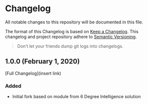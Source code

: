 # Changelog

All notable changes to this repository will be documented in this file.

The format of this Changelog is based on [Keep a Changelog](https://keepachangelog.com/en/1.0.0/). This changelog and project repository adhere to [Semantic Versioning](https://semver.org/spec/v2.0.0.html).

> Don’t let your friends dump git logs into changelogs.

## 1.0.0 (February 1, 2020)
[Full Changelog](insert link)
### Added
- Initial fork based on module from 6 Degree Intelligence solution
